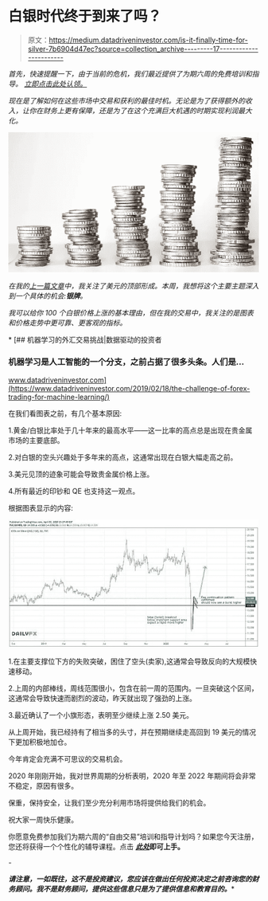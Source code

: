 # 白银时代终于到来了吗？

> 原文：<https://medium.datadriveninvestor.com/is-it-finally-time-for-silver-7b6904d47ec?source=collection_archive---------17----------------------->

*首先，快速提醒一下，由于当前的危机，我们最近提供了为期六周的***免费培训和指导。* [立即点击此处认领。](https://go.mangrovetrading.com/corona)*

*现在是了解如何在这些市场中交易和获利的最佳时机。无论是为了获得额外的收入，让你在财务上更有保障，还是为了在这个充满巨大机遇的时期实现利润最大化。*

*![](img/dfcbe5c088ab2eda8ad6d1eb74f88084.png)*

*在我的[上一篇文章](https://mangrovetrading.com/the-end-of-the-us-dollar/)中，我关注了美元的顶部形成。本周，我想将这个主要主题深入到一个具体的机会:**银牌**。*

*我可以给你 100 个白银价格上涨的基本理由，但在我的交易中，我关注的是图表和价格走势中更可靠、更客观的指标。*

*[](https://www.datadriveninvestor.com/2019/02/18/the-challenge-of-forex-trading-for-machine-learning/) [## 机器学习的外汇交易挑战|数据驱动的投资者

### 机器学习是人工智能的一个分支，之前占据了很多头条。人们是…

www.datadriveninvestor.com](https://www.datadriveninvestor.com/2019/02/18/the-challenge-of-forex-trading-for-machine-learning/) 

在我们看图表之前，有几个基本原因:

1.黄金/白银比率处于几十年来的最高水平——这一比率的高点总是出现在贵金属市场的主要底部。

2.对白银的空头兴趣处于多年来的高点，这通常出现在白银大幅走高之前。

3.美元见顶的迹象可能会导致贵金属价格上涨。

4.所有最近的印钞和 QE 也支持这一观点。

根据图表显示的内容:

![](img/6fd26f1d63e92189e9fd094f4ca843d3.png)

1.在主要支撑位下方的失败突破，困住了空头(卖家),这通常会导致反向的大规模快速移动。

2.上周的内部棒线，周线范围很小，包含在前一周的范围内。一旦突破这个区间，这通常会导致快速而剧烈的波动，昨天就出现了强劲的上涨。

3.最近确认了一个小旗形态，表明至少继续上涨 2.50 美元。

从上周开始，我已经持有了相当多的头寸，并在预期继续走高回到 19 美元的情况下更加积极地加仓。

今年肯定会充满不可思议的交易机会。

2020 年刚刚开始，我对世界周期的分析表明，2020 年至 2022 年期间将会非常不稳定，原因有很多。

保重，保持安全，让我们至少充分利用市场将提供给我们的机会。

祝大家一周快乐健康。

你愿意免费参加我们为期六周的“自由交易”培训和指导计划吗？如果您今天注册，您还将获得一个个性化的辅导课程。点击 [***此处***](https://go.mangrovetrading.com/corona)**即可上手。**

*-*

***请注意，一如既往，这不是投资建议，您应该在做出任何投资决定之前咨询您的财务顾问。我不是财务顾问，提供这些信息只是为了提供信息和教育目的。****